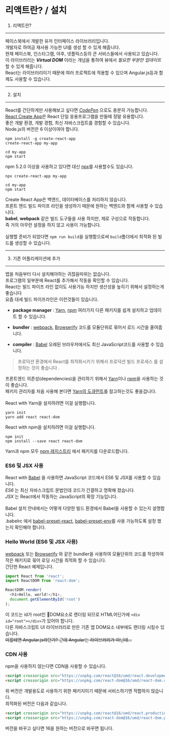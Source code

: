리액트란? / 설치
================
1. 리액트란?
---------
페이스북에서 개발한 유저 인터페이스 라이브러리입니다.<br>
개발자로 하여금 재사용 가능한 UI를 생성 할 수 있게 해줍니다.<br>
현재 페이스북, 인스타그램, 야후, 넷플릭스등의 큰 서비스들에서 사용되고 있습니다.<br>
이 라이브러리는 ***Virtual DOM*** 이라는 개넘을 통하여 뷰에서 *필요한 부분만 업데이트* 할 수 있게 해줍니다.<br>
React는 라이브러리이기 때문에 여러 프로젝트에 적용할 수 있으며 Angular.js등과 함께도 사용할 수 있습니다.
*********
2. 설치
----------
React를 간단하게만 사용해보고 싶다면 *[CodePen](https://codepen.io/gaearon/pen/rrpgNB?editors=0010)* 으로도 충분히 가능합니다.<br>
[React Create App](http://github.com/facebookincubator/create-react-app)은 React 단일 응용프로그램을 만들때 정말 유용합니다.<br>
좋은 개발 환경, 개발 경험, 최신 자바스크립트를 경험할 수 있습니다.<br>
Node.js의 버전은 6 이상이여야 합니다.<br>
```
npm install -g create-react-app
create-react-app my-app

cd my-app
npm start
```
npm 5.2.0 이상을 사용하고 있다면 대신 [npx](https://www.npmjs.com/package/npx)를 사용할수도 있습니다.
```
npx create-react-app my-app

cd my-app
npm start
```
Create React App은 백앤드, 데이터베이스를 처리하지 않습니다.<br>
프론트 엔드 빌드 파이프 라인을 생성하기 때문에 원하는 백엔드와 함께 사용할 수 있습니다.<br>
**babel**, **webpack** 같은 빌드 도구들을 사용 하지만, 제로 구성으로 작동합니다.<br>
즉 거의 아무런 설정을 하지 않고 사용이 가능합니다.<br>
<br>
실행할 준비가 되었다면 ```npm run build```을 실행함으로써 ```build```폴더에서 최적화 된 빌드를 생성할 수 있습니다.<br>
*****
3. 기존 어플리케이션에 추가
-----
앱을 처음부터 다시 설치해야하는 귀찮음따위는 없습니다.<br>
프로그램의 일부분에 React를 추가해서 작동을 확인할 수 있습니다.<br>
React는 빌드 파이프 라인 없이도 사용가능 하지만 생산성을 높히기 위해서 설정하는게 좋습니다<br>
요즘 대세 빌드 파이프라인은 이런것들이 있습니다.<br>
* **package manager** : [Yarn](https://yarnpkg.com/), [npm](https://www.npmjs.com/)
여러가지 다른 패키지를 쉽게 설치하고 업데이트 할 수 있습니다.

* **bundler** : [webpack](https://webpack.js.org/), [Browserify](http://browserify.org/)
코드를 모듈단위로 묶어서 로드 시간을 줄여줍니다.

* **compiler** : [Babel](http://babeljs.io/)
오래된 브라우저에서도 최신 JavaScript코드를 사용할 수 있습니다.

> 프로덕션 환경에서 React를 최적화시키기 위해서 프로덕션 빌드 프로세스 를 설정하는 것이 좋습니다 .

프론트엔드 의존성(dependencies)을 관리하기 위해서 [Yarn](https://yarnpkg.com/)이나 [npm](https://www.npmjs.com/)을 사용하는 것이 좋습니다.<br>
패키지 관리자를 처음 사용해 본다면 [Yarn의 도큐먼트](https://yarnpkg.com/en/docs/getting-started)를 참고하는것도 좋을겁니다.<br>
<br>
React with Yarn을 설치하려면 이걸 실행합니다.
```
yarn init
yarn add react react-dom
```
React with npm을 설치하려면 이걸 실행합니다.
```
npm init
npm install --save react react-dom
```

Yarn과 npm 모두 [npm 레지스트리](https://www.npmjs.com/) 에서 패키지를 다운로드합니다.

### ES6 및 JSX 사용
React with [Babel](http://babeljs.io/) 을 사용하면 JavaScript 코드에서 ES6 및 JSX를 사용할 수 있습니다.<br>
*ES6* 는 최신 자바스크립트 문법인데 코드가 간결하고 명확해 졌습니다.<br>
*JSX* 는 React에서 작동하는 JavaScript의 확장 기능입니다.<br>
<br>
Babel 설치 안내에서는 어떻게 다양한 빌드 환경에서 Babel을 사용할 수 있는지 설명합니다.<br>
.babelrc 에서 [babel-preset-react](http://babeljs.io/docs/plugins/preset-react/#basic-setup-with-the-cli-), [babel-preset-env](http://babeljs.io/docs/plugins/preset-env/)를 사용 가능하도록 설정 했는지 확인해야 합니다.

### Hello World (ES6 및 JSX 사용)
[webpack](https://webpack.js.org/) 또는 [Browserify](http://browserify.org/) 와 같은 bundler을 사용하여 모듈단위의 코드를 작성하여 작은 패키지로 묶어 로딩 시간을 최적화 할 수 있습니다.<br>
간단한 React 예제입니다.
```JavaScript
import React from 'react';
import ReactDOM from 'react-dom';

ReactDOM.render(
  <h1>Hello, world!</h1>,
  document.getElementById('root')
);
```
이 코드는 id가 root인 DOM요소로 랜더링 되므로 HTML어딘가에 ```<div id="root"></div>```가 있어야 합니다.<br>
다른 자바스크립트 UI 라이브러리로 만든 기존 앱 DOM요소 내부에도 랜더링 시킬수 있습니다.<br>
~~이를테면 Angular.js라던가? 근데 Angular는 라이브러리가 아닌데...~~

### CDN 사용
npm을 사용하지 않는다면 CDN을 사용할 수 있습니다.
```HTML
<script crossorigin src="https://unpkg.com/react@16/umd/react.development.js"></script>
<script crossorigin src="https://unpkg.com/react-dom@16/umd/react-dom.development.js"></script>
```
위 버전은 개발용도로 사용하기 위한 패키지이기 때문에 서비스하기엔 적합하지 않습니다.<br>
최적화된 버전은 다음과 같습니다.
```html
<script crossorigin src="https://unpkg.com/react@16/umd/react.production.min.js"></script>
<script crossorigin src="https://unpkg.com/react-dom@16/umd/react-dom.production.min.js"></script>
```
버전을 바꾸고 싶다면 16을 원하는 버전으로 바꾸면 됩니다.<br>
